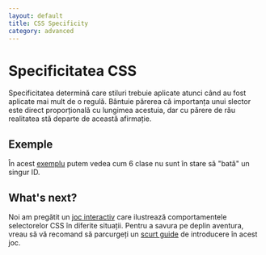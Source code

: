 ```yaml
---
layout: default
title: CSS Specificity
category: advanced
---
```


# Specificitatea CSS

Specificitatea determină care stiluri trebuie aplicate atunci când au fost aplicate mai mult de o regulă. Bântuie părerea că importanța unui slector este direct proporțională cu lungimea acestuia, dar cu părere de rău realitatea stă departe de această afirmație.

## Exemple

În acest [exemplu](https://jsfiddle.net/gxep08g0/) putem vedea cum 6 clase nu sunt în stare să "bată" un singur ID.

## What's next?

Noi am pregătit un [joc interactiv](http://apps.vsart.me/csswar/) care ilustrează comportamentele selectorelor CSS în diferite situații. Pentru a savura pe deplin aventura, vreau să vă recomand să parcurgeți un [scurt guide](http://apps.vsart.me/csswar/help.html) de introducere în acest joc.